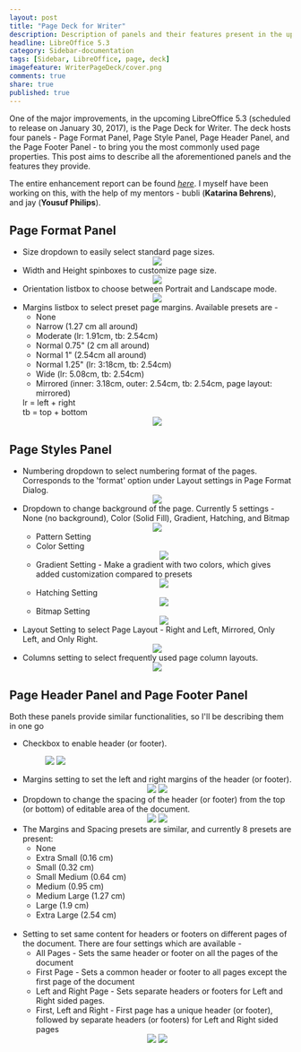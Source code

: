 ```yaml
---
layout: post
title: "Page Deck for Writer"
description: Description of panels and their features present in the upcoming Page Deck for Writer
headline: LibreOffice 5.3
category: Sidebar-documentation
tags: [Sidebar, LibreOffice, page, deck]
imagefeature: WriterPageDeck/cover.png
comments: true
share: true
published: true
---
```

One of the major improvements, in the upcoming LibreOffice 5.3 (scheduled to release on January 30, 2017), is the Page Deck for Writer. The deck hosts four panels - Page Format Panel, Page Style Panel, Page Header Panel, and the Page Footer Panel - to bring you the most commonly used page properties. This post aims to describe all the aforementioned panels and the features they provide.

The entire enhancement report can be found <a href="https://bugs.documentfoundation.org/show_bug.cgi?id=83830" target="_blank">*here*</a>. I myself have been working on this, with the help of my mentors - bubli (**Katarina Behrens**), and jay (**Yousuf Philips**).

<h2>Page Format Panel</h2>
<ul>
    <li>
        Size dropdown to easily select standard page sizes.
        <center><a href="{{ site.url }}/images/WriterPageDeck/format1.png"><img src="{{ site.url }}/images/WriterPageDeck/format1.png"></a></center>
    </li>
    <li>
        Width and Height spinboxes to customize page size.
        <center><a href="{{ site.url }}/images/WriterPageDeck/format2.png"><img src="{{ site.url }}/images/WriterPageDeck/format2.png"></a></center>
    </li>
    <li>
        Orientation listbox to choose between Portrait and Landscape mode.
        <center><a href="{{ site.url }}/images/WriterPageDeck/format3.png"><img src="{{ site.url }}/images/WriterPageDeck/format3.png"></a></center>
    </li>
    <li>
        Margins listbox to select preset page margins. Available presets are - 
        <ul>
            <li>None</li>
            <li>Narrow (1.27 cm all around)</li>
            <li>Moderate (lr: 1.91cm, tb: 2.54cm)</li>
            <li> Normal 0.75" (2 cm all around) </li>
            <li> Normal 1" (2.54cm all around) </li>
            <li> Normal 1.25" (lr: 3:18cm, tb: 2.54cm) </li>
            <li> Wide (lr: 5.08cm, tb: 2.54cm) </li>
            <li> Mirrored (inner: 3.18cm, outer: 2.54cm, tb: 2.54cm, page layout: mirrored)</li>
        </ul>
        lr = left + right
        <br>
        tb = top + bottom
        <center><a href="{{ site.url }}/images/WriterPageDeck/format4.png"><img src="{{ site.url }}/images/WriterPageDeck/format4.png"></a></center>
    </li>
</ul>

<h2>Page Styles Panel</h2>
<ul>
    <li>
        Numbering dropdown to select numbering format of the pages. Corresponds to the 'format' option under Layout settings in Page Format Dialog.
        <center><a href="{{ site.url }}/images/WriterPageDeck/styles1.png"><img src="{{ site.url }}/images/WriterPageDeck/styles1.png"></a></center>
    </li>
    <li>
        Dropdown to change background of the page. Currently 5 settings - None (no background), Color (Solid Fill), Gradient, Hatching, and Bitmap
        <center><a href="{{ site.url }}/images/WriterPageDeck/styles2.png"><img src="{{ site.url }}/images/WriterPageDeck/styles2.png"></a></center>
    <ul>
        <li>
            Pattern Setting
        </li>
        <li>
            Color Setting
                <center><a href="{{ site.url }}/images/WriterPageDeck/styles2a.png"><img src="{{ site.url }}/images/WriterPageDeck/styles2a.png"></a></center>   
        </li>
        <li>
            Gradient Setting - Make a gradient with two colors, which gives added customization compared to presets
                <center><a href="{{ site.url }}/images/WriterPageDeck/styles2b.png"><img src="{{ site.url }}/images/WriterPageDeck/styles2b.png"></a></center>
        </li>
        <li>
            Hatching Setting
                <center><a href="{{ site.url }}/images/WriterPageDeck/styles2c.png"><img src="{{ site.url }}/images/WriterPageDeck/styles2c.png"></a></center>
        </li>
        <li>
            Bitmap Setting
                <center><a href="{{ site.url }}/images/WriterPageDeck/styles2d.png"><img src="{{ site.url }}/images/WriterPageDeck/styles2d.png"></a></center>
        </li>
    </ul>
    </li>
    <li>
        Layout Setting to select Page Layout - Right and Left, Mirrored, Only Left, and Only Right.
        <center><a href="{{ site.url }}/images/WriterPageDeck/styles3.png"><img src="{{ site.url }}/images/WriterPageDeck/styles3.png"></a></center>
    </li>
    <li>
        Columns setting to select frequently used page column layouts.
        <center><a href="{{ site.url }}/images/WriterPageDeck/styles4.png"><img src="{{ site.url }}/images/WriterPageDeck/styles4.png"></a></center>
    </li>
</ul>

<h2>Page Header Panel and Page Footer Panel</h2>
<p>Both these panels provide similar functionalities, so I'll be describing them in one go</p>
<ul>
    <li>
        Checkbox to enable header (or footer).
        <figure class="half">
            <a href="{{ site.url }}/images/WriterPageDeck/hf1a.png"><img src="{{ site.url }}/images/WriterPageDeck/hf1a.png"></a>   
            <a href="{{ site.url }}/images/WriterPageDeck/hf1b.png"><img src="{{ site.url }}/images/WriterPageDeck/hf1b.png"></a>
        </figure>
    </li>
    <li>
        Margins setting to set the left and right margins of the header (or footer).
        <center><a href="{{ site.url }}/images/WriterPageDeck/hf2a.png"><img src="{{ site.url }}/images/WriterPageDeck/hf2a.png"></a>   <a href="{{ site.url }}/images/WriterPageDeck/hf2b.png"><img src="{{ site.url }}/images/WriterPageDeck/hf2b.png"></a></center>
    </li>
    <li>
        Dropdown to change the spacing of the header (or footer) from the top (or bottom) of editable area of the document.
        <center><a href="{{ site.url }}/images/WriterPageDeck/hf3a.png"><img src="{{ site.url }}/images/WriterPageDeck/hf3a.png"></a>   <a href="{{ site.url }}/images/WriterPageDeck/hf3b.png"><img src="{{ site.url }}/images/WriterPageDeck/hf3b.png"></a></center>
    </li>
    <li>
        The Margins and Spacing presets are similar, and currently 8 presets are present:
        <ul>
            <li>None</li>
            <li>Extra Small (0.16 cm)</li>
            <li>Small (0.32 cm)</li>
            <li>Small Medium (0.64 cm)</li>
            <li>Medium (0.95 cm)</li>
            <li>Medium Large (1.27 cm)</li>
            <li>Large (1.9 cm)</li>
            <li>Extra Large (2.54 cm)</li>
        </ul>
    </li>
    <br>
    <li>
        Setting to set same content for headers or footers on different pages of the document. There are four settings which are available -
        <ul>
            <li>All Pages - Sets the same header or footer on all the pages of the document</li>
            <li>First Page - Sets a common header or footer to all pages except the first page of the document</li>
            <li>Left and Right Page - Sets separate headers or footers for Left and Right sided pages.</li>
            <li>First, Left and Right - First page has a unique header (or footer), followed by separate headers (or footers) for Left and Right sided pages</li>
        </ul>
        <center><a href="{{ site.url }}/images/WriterPageDeck/hf4a.png"><img src="{{ site.url }}/images/WriterPageDeck/hf4a.png"></a>   <a href="{{ site.url }}/images/WriterPageDeck/hf4b.png"><img src="{{ site.url }}/images/WriterPageDeck/hf4b.png"></a></center>
    </li>
</ul>